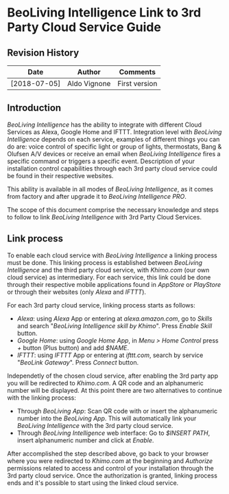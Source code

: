 # BeoLiving Intelligence Link to 3rd Party Cloud Service Guide

## Revision History

|    Date      | Author       | Comments             |
|--------------|--------------|----------------------|
| [2018-07-05] | Aldo Vignone | First version        |    

## Introduction

_BeoLiving Intelligence_ has the ability to integrate with different Cloud Services as Alexa, Google Home and IFTTT. Integration level with 
_BeoLiving Intelligence_ depends on each service, examples of different things you can do are: voice control of specific light or group of lights,
thermostats, Bang & Olufsen A/V devices or receive an email when _BeoLiving Intelligence_ fires a specific command or triggers a specific event. 
Description of your installation control capabilities through each 3rd party cloud service could be found in their respective websites. 

This ability is available in all modes of _BeoLiving Intelligence_, as it comes from factory and after upgrade it to _BeoLiving Intelligence PRO_.

The scope of this document comprise the necessary knowledge and steps to follow to link _BeoLiving Intelligence_ with 3rd Party Cloud Services.

## Link process

To enable each cloud service with _BeoLiving Intelligence_ a linking process must be done. This linking process is established between _BeoLiving 
Intelligence_ and the third party cloud service, with _Khimo.com_ (our own cloud service) as intermediary. For each service, this link could be 
done through their respective mobile applications found in _AppStore_ or _PlayStore_ or through their websites (only _Alexa_ and _IFTTT_).

For each 3rd party cloud service, linking process starts as follows:

+ _Alexa_: using _Alexa_ App or entering at _alexa.amazon.com_, go to _Skills_ and search "_BeoLiving Intelligence skill by Khimo_". Press _Enable
 Skill_ button.
+ _Google Home_: using _Google Home App_, in _Menu > Home Control_ press *+* button (Plus button) and add _$NAME_.
+ _IFTTT_: using _IFTTT_ App or entering at _ifttt.com_, search by service "_BeoLink Gateway_". Press _Connect_ button.

Independetly of the chosen cloud service, after enabling the 3rd party app you will be redirected to _Khimo.com_. A QR code and an alphanumeric 
number will be displayed. At this point there are two alternatives to continue with the linking process:

+ Through _BeoLiving App_: Scan QR code with or insert the alphanumeric number into the _BeoLiving App_. This will automatically link your 
_BeoLiving Intelligence_ with the 3rd party cloud service.
+ Through _BeoLiving Intelligence_ web interface: Go to _$INSERT PATH_, insert alphanumeric number and click at _Enable_.

After accomplished the step described above, go back to your browser where you were redirected to _Khimo.com_ at the beginning and _Authorize_ 
permissions related to access and control of your installation through the 3rd party cloud service. Once the authorization is granted, linking 
process ends and it's possible to start using the linked cloud service.

